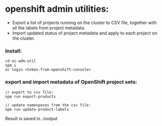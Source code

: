 # openshift admin utilities:
- Export a list of projects running on the cluster to CSV file, together with all the labels from project metadata.
- Import updated status of project metadata and apply to each project on the cluster.

### Install:
```
cd oc-adm-util
npm i
oc login <token-from-openshift-console>
```

### export and import metadata of OpenShift project sets:
```
// export to csv file:
npm run export-products

// update namespaces from the csv file:
npm run update-product-labels
```

Result is saved in ./output
